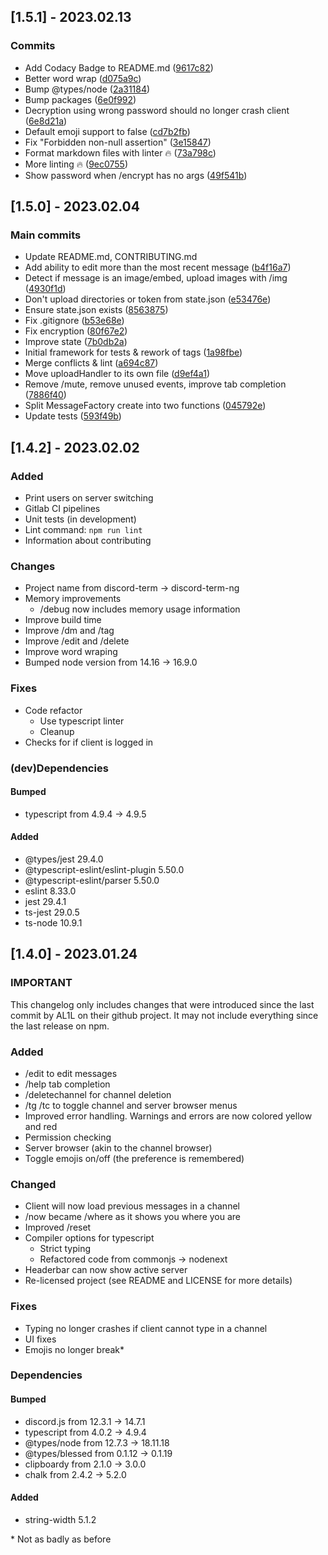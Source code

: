 ## \[1.5.1] - 2023.02.13

### Commits

*   Add Codacy Badge to README.md ([9617c82](https://gitlab.com/P-90-For-Retail/discord-term/commit/9617c82))
*   Better word wrap ([d075a9c](https://gitlab.com/P-90-For-Retail/discord-term/commit/d075a9c))
*   Bump @types/node ([2a31184](https://gitlab.com/P-90-For-Retail/discord-term/commit/2a31184))
*   Bump packages ([6e0f992](https://gitlab.com/P-90-For-Retail/discord-term/commit/6e0f992))
*   Decryption using wrong password should no longer crash client ([6e8d21a](https://gitlab.com/P-90-For-Retail/discord-term/commit/6e8d21a))
*   Default emoji support to false ([cd7b2fb](https://gitlab.com/P-90-For-Retail/discord-term/commit/cd7b2fb))
*   Fix  "Forbidden non-null assertion"  ([3e15847](https://gitlab.com/P-90-For-Retail/discord-term/commit/3e15847))
*   Format markdown files with linter 🔥 ([73a798c](https://gitlab.com/P-90-For-Retail/discord-term/commit/73a798c))
*   More linting 🔥 ([9ec0755](https://gitlab.com/P-90-For-Retail/discord-term/commit/9ec0755))
*   Show password when /encrypt has no args ([49f541b](https://gitlab.com/P-90-For-Retail/discord-term/commit/49f541b))

## \[1.5.0] - 2023.02.04

### Main commits

*   Update README.md, CONTRIBUTING.md
*   Add ability to edit more than the most recent message ([b4f16a7](https://gitlab.com/P-90-For-Retail/discord-term/commit/b4f16a7))
*   Detect if message is an image/embed, upload images with /img ([4930f1d](https://gitlab.com/P-90-For-Retail/discord-term/commit/4930f1d))
*   Don't upload directories or token from state.json ([e53476e](https://gitlab.com/P-90-For-Retail/discord-term/commit/e53476e))
*   Ensure state.json exists ([8563875](https://gitlab.com/P-90-For-Retail/discord-term/commit/8563875))
*   Fix .gitignore ([b53e68e](https://gitlab.com/P-90-For-Retail/discord-term/commit/b53e68e))
*   Fix encryption ([80f67e2](https://gitlab.com/P-90-For-Retail/discord-term/commit/80f67e2))
*   Improve state ([7b0db2a](https://gitlab.com/P-90-For-Retail/discord-term/commit/7b0db2a))
*   Initial framework for tests & rework of tags ([1a98fbe](https://gitlab.com/P-90-For-Retail/discord-term/commit/1a98fbe))
*   Merge conflicts & lint ([a694c87](https://gitlab.com/P-90-For-Retail/discord-term/commit/a694c87))
*   Move uploadHandler to its own file ([d9ef4a1](https://gitlab.com/P-90-For-Retail/discord-term/commit/d9ef4a1))
*   Remove /mute, remove unused events, improve tab completion ([7886f40](https://gitlab.com/P-90-For-Retail/discord-term/commit/7886f40))
*   Split MessageFactory create into two functions ([045792e](https://gitlab.com/P-90-For-Retail/discord-term/commit/045792e))
*   Update tests ([593f49b](https://gitlab.com/P-90-For-Retail/discord-term/commit/593f49b))

## \[1.4.2] - 2023.02.02

### Added

*   Print users on server switching
*   Gitlab CI pipelines
*   Unit tests (in development)
*   Lint command: `npm run lint`
*   Information about contributing

### Changes

*   Project name from discord-term -> discord-term-ng
*   Memory improvements
    *   /debug now includes memory usage information
*   Improve build time
*   Improve /dm and /tag
*   Improve /edit and /delete
*   Improve word wraping
*   Bumped node version from 14.16 -> 16.9.0

### Fixes

*   Code refactor
    *   Use typescript linter
    *   Cleanup
*   Checks for if client is logged in

### (dev)Dependencies

#### Bumped

*   typescript from 4.9.4 -> 4.9.5

#### Added

*   @types/jest 29.4.0
*   @typescript-eslint/eslint-plugin 5.50.0
*   @typescript-eslint/parser 5.50.0
*   eslint 8.33.0
*   jest 29.4.1
*   ts-jest 29.0.5
*   ts-node 10.9.1

## \[1.4.0] - 2023.01.24

### IMPORTANT

This changelog only includes changes that were introduced since the last commit by AL1L on their github project. It may not include everything since the last release on npm.

### Added

*   /edit to edit messages
*   /help tab completion
*   /deletechannel for channel deletion
*   /tg /tc to toggle channel and server browser menus
*   Improved error handling. Warnings and errors are now colored yellow and red
*   Permission checking
*   Server browser (akin to the channel browser)
*   Toggle emojis on/off (the preference is remembered)

### Changed

*   Client will now load previous messages in a channel
*   /now became /where as it shows you where you are
*   Improved /reset
*   Compiler options for typescript
    *   Strict typing
    *   Refactored code from commonjs -> nodenext
*   Headerbar can now show active server
*   Re-licensed project (see README and LICENSE for more details)

### Fixes

*   Typing no longer crashes if client cannot type in a channel
*   UI fixes
*   Emojis no longer break\*

### Dependencies

#### Bumped

*   discord.js from 12.3.1 -> 14.7.1
*   typescript from 4.0.2 -> 4.9.4
*   @types/node from 12.7.3 -> 18.11.18
*   @types/blessed from 0.1.12 -> 0.1.19
*   clipboardy from 2.1.0 -> 3.0.0
*   chalk from 2.4.2 -> 5.2.0

#### Added

*   string-width 5.1.2

\* Not as badly as before
